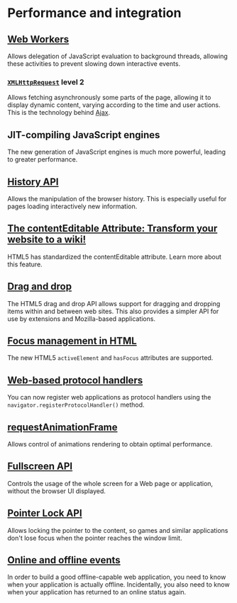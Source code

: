 # Performance and integration

## [Web Workers](https://developer.mozilla.org/en-US/docs/DOM/Using_web_workers)

Allows delegation of JavaScript evaluation to background threads, allowing these activities to prevent slowing down interactive events.

### [`XMLHttpRequest`](https://developer.mozilla.org/en-US/docs/DOM/XMLHttpRequest) level 2

Allows fetching asynchronously some parts of the page, allowing it to display dynamic content, varying according to the time and user actions. This is the technology behind [Ajax](https://developer.mozilla.org/en-US/docs/AJAX).

## JIT-compiling JavaScript engines

The new generation of JavaScript engines is much more powerful, leading to greater performance.

## [History API](https://developer.mozilla.org/en-US/docs/DOM/Manipulating_the_browser_history)

Allows the manipulation of the browser history. This is especially useful for pages loading interactively new information.

## [The contentEditable Attribute: Transform your website to a wiki!](https://developer.mozilla.org/en-US/docs/HTML/Content_Editable)

HTML5 has standardized the contentEditable attribute. Learn more about this feature.

## [Drag and drop](https://developer.mozilla.org/en-US/docs/DragDrop/Drag_and_Drop)

The HTML5 drag and drop API allows support for dragging and dropping items within and between web sites. This also provides a simpler API for use by extensions and Mozilla-based applications.

## [Focus management in HTML](https://developer.mozilla.org/en-US/docs/Focus_management_in_HTML)

The new HTML5 `activeElement` and `hasFocus` attributes are supported.

## [Web-based protocol handlers](https://developer.mozilla.org/en-US/docs/Web-based_protocol_handlers)

You can now register web applications as protocol handlers using the `navigator.registerProtocolHandler()` method.

## [requestAnimationFrame](https://developer.mozilla.org/en-US/docs/Web/API/Window/requestAnimationFrame)

Allows control of animations rendering to obtain optimal performance.

## [Fullscreen API](https://developer.mozilla.org/en-US/docs/DOM/Using_full-screen_mode)

Controls the usage of the whole screen for a Web page or application, without the browser UI displayed.

## [Pointer Lock API](https://developer.mozilla.org/en-US/docs/API/Pointer_Lock_API)

Allows locking the pointer to the content, so games and similar applications don't lose focus when the pointer reaches the window limit.

## [Online and offline events](https://developer.mozilla.org/en-US/docs/Online_and_offline_events)

In order to build a good offline-capable web application, you need to know when your application is actually offline. Incidentally, you also need to know when your application has returned to an online status again.
